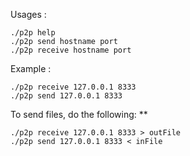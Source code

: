 Usages :

    ./p2p help
    ./p2p send hostname port
    ./p2p receive hostname port

Example :

    ./p2p receive 127.0.0.1 8333
    ./p2p send 127.0.0.1 8333

To send files, do the following: **

    ./p2p receive 127.0.0.1 8333 > outFile
    ./p2p send 127.0.0.1 8333 < inFile
